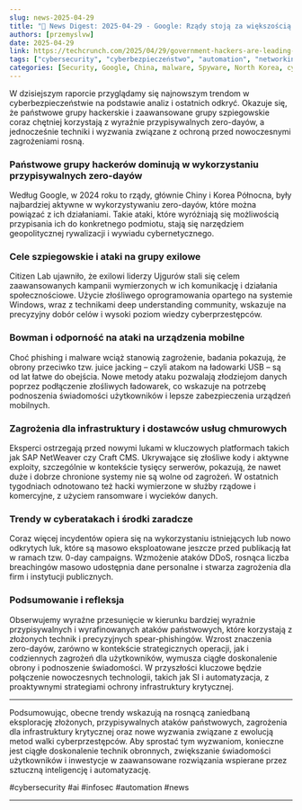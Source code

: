 ```yaml
---
slug: news-2025-04-29
title: "📰 News Digest: 2025-04-29 - Google: Rządy stoją za większością ataków zero-day"
authors: [przemyslvw]
date: 2025-04-29
link: https://techcrunch.com/2025/04/29/government-hackers-are-leading-the-use-of-attributed-zero-days-google-says/
tags: ["cybersecurity", "cyberbezpieczeństwo", "automation", "networking", "wydarzenia", "konferencje", "technologie", "ataki", "malware", "owasp", "web-security", "webapp", "pentesting", "privacy"]
categories: [Security, Google, China, malware, Spyware, North Korea, cybersecurity, Zero-days]
---
```


W dzisiejszym raporcie przyglądamy się najnowszym trendom w cyberbezpieczeństwie na podstawie analiz i ostatnich odkryć. Okazuje się, że państwowe grupy hackerskie i zaawansowane grupy szpiegowskie coraz chętniej korzystają z wyraźnie przypisywalnych zero-dayów, a jednocześnie techniki i wyzwania związane z ochroną przed nowoczesnymi zagrożeniami rosną.

### Państwowe grupy hackerów dominują w wykorzystaniu przypisywalnych zero-dayów
Według Google, w 2024 roku to rządy, głównie Chiny i Korea Północna, były najbardziej aktywne w wykorzystywaniu zero-dayów, które można powiązać z ich działaniami. Takie ataki, które wyróżniają się możliwością przypisania ich do konkretnego podmiotu, stają się narzędziem geopolitycznej rywalizacji i wywiadu cybernetycznego.

### Cele szpiegowskie i ataki na grupy exilowe
Citizen Lab ujawniło, że exilowi liderzy Ujgurów stali się celem zaawansowanych kampanii wymierzonych w ich komunikację i działania społecznościowe. Użycie złośliwego oprogramowania opartego na systemie Windows, wraz z technikami deep understanding community, wskazuje na precyzyjny dobór celów i wysoki poziom wiedzy cyberprzestępców.

### Bowman i odporność na ataki na urządzenia mobilne
Choć phishing i malware wciąż stanowią zagrożenie, badania pokazują, że obrony przeciwko tzw. juice jacking – czyli atakom na ładowarki USB – są od lat łatwe do obejścia. Nowe metody ataku pozwalają złodziejom danych poprzez podłączenie złośliwych ładowarek, co wskazuje na potrzebę podnoszenia świadomości użytkowników i lepsze zabezpieczenia urządzeń mobilnych.

### Zagrożenia dla infrastruktury i dostawców usług chmurowych
Eksperci ostrzegają przed nowymi lukami w kluczowych platformach takich jak SAP NetWeaver czy Craft CMS. Ukrywające się złośliwe kody i aktywne exploity, szczególnie w kontekście tysięcy serwerów, pokazują, że nawet duże i dobrze chronione systemy nie są wolne od zagrożeń. W ostatnich tygodniach odnotowano też hacki wymierzone w służby rządowe i komercyjne, z użyciem ransomware i wycieków danych.

### Trendy w cyberatakach i środki zaradcze
Coraz więcej incydentów opiera się na wykorzystaniu istniejących lub nowo odkrytych luk, które są masowo eksploatowane jeszcze przed publikacją łat w ramach tzw. 0-day campaigns. Wzmożenie ataków DDoS, rosnąca liczba breachingów masowo udostępnia dane personalne i stwarza zagrożenia dla firm i instytucji publicznych.

### Podsumowanie i refleksja
Obserwujemy wyraźne przesunięcie w kierunku bardziej wyraźnie przypisywalnych i wyrafinowanych ataków państwowych, które korzystają z złożonych technik i precyzyjnych spear-phishingów. Wzrost znaczenia zero-dayów, zarówno w kontekście strategicznych operacji, jak i codziennych zagrożeń dla użytkowników, wymusza ciągłe doskonalenie obrony i podnoszenie świadomości. W przyszłości kluczowe będzie połączenie nowoczesnych technologii, takich jak SI i automatyzacja, z proaktywnymi strategiami ochrony infrastruktury krytycznej.

---

Podsumowując, obecne trendy wskazują na rosnącą zaniedbaną eksplorację złożonych, przypisywalnych ataków państwowych, zagrożenia dla infrastruktury krytycznej oraz nowe wyzwania związane z ewolucją metod walki cyberprzestępców. Aby sprostać tym wyzwaniom, konieczne jest ciągłe doskonalenie technik obronnych, zwiększanie świadomości użytkowników i inwestycje w zaawansowane rozwiązania wspierane przez sztuczną inteligencję i automatyzację.

#cybersecurity #ai #infosec #automation #news

---
